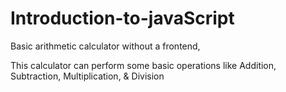 # Introduction-to-javaScript

Basic arithmetic calculator without a frontend,

This calculator can perform some basic operations like Addition, Subtraction, Multiplication, & Division
